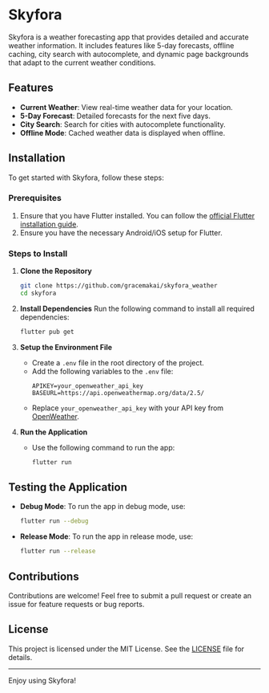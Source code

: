 # Skyfora

Skyfora is a weather forecasting app that provides detailed and accurate weather information. It includes features like 5-day forecasts, offline caching, city search with autocomplete, and dynamic page backgrounds that adapt to the current weather conditions.

## Features
- **Current Weather**: View real-time weather data for your location.
- **5-Day Forecast**: Detailed forecasts for the next five days.
- **City Search**: Search for cities with autocomplete functionality.
- **Offline Mode**: Cached weather data is displayed when offline.

## Installation

To get started with Skyfora, follow these steps:

### Prerequisites
1. Ensure that you have Flutter installed. You can follow the [official Flutter installation guide](https://docs.flutter.dev/get-started/install).
2. Ensure you have the necessary Android/iOS setup for Flutter.

### Steps to Install

1. **Clone the Repository**
   ```bash
   git clone https://github.com/gracemakai/skyfora_weather
   cd skyfora
   ```

2. **Install Dependencies**
   Run the following command to install all required dependencies:
   ```bash
   flutter pub get
   ```

3. **Setup the Environment File**
    - Create a `.env` file in the root directory of the project.
    - Add the following variables to the `.env` file:
      ```env
      APIKEY=your_openweather_api_key
      BASEURL=https://api.openweathermap.org/data/2.5/
      ```
    - Replace `your_openweather_api_key` with your API key from [OpenWeather](https://openweathermap.org/).

4. **Run the Application**
    - Use the following command to run the app:
      ```bash
      flutter run
      ```

## Testing the Application

- **Debug Mode**: To run the app in debug mode, use:
  ```bash
  flutter run --debug
  ```

- **Release Mode**: To run the app in release mode, use:
  ```bash
  flutter run --release
  ```

## Contributions

Contributions are welcome! Feel free to submit a pull request or create an issue for feature requests or bug reports.

## License

This project is licensed under the MIT License. See the [LICENSE](LICENSE) file for details.

---

Enjoy using Skyfora!
